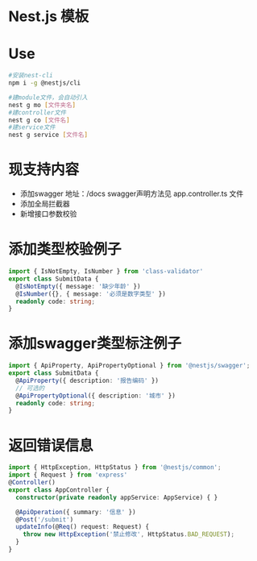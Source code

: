 # Nest.js 模板

# Use
```bash
#安装nest-cli
npm i -g @nestjs/cli

#建module文件，会自动引入
nest g mo [文件夹名]
#建controller文件
nest g co [文件名]
#建service文件
nest g service [文件名]
```

# 现支持内容
- 添加swagger
  地址：/docs
  swagger声明方法见 app.controller.ts 文件
- 添加全局拦截器
- 新增接口参数校验

# 添加类型校验例子
```ts
import { IsNotEmpty, IsNumber } from 'class-validator'
export class SubmitData {
  @IsNotEmpty({ message: '缺少年龄' })
  @IsNumber({}, { message: '必须是数字类型' })
  readonly code: string;
}
```

# 添加swagger类型标注例子
```ts
import { ApiProperty, ApiPropertyOptional } from '@nestjs/swagger';
export class SubmitData {
  @ApiProperty({ description: '报告编码' })
  // 可选的
  @ApiPropertyOptional({ description: '城市' })
  readonly code: string;
}
```

# 返回错误信息
```ts
import { HttpException, HttpStatus } from '@nestjs/common';
import { Request } from 'express'
@Controller()
export class AppController {
  constructor(private readonly appService: AppService) { }

  @ApiOperation({ summary: '信息' })
  @Post('/submit')
  updateInfo(@Req() request: Request) {
    throw new HttpException('禁止修改', HttpStatus.BAD_REQUEST);
  }
}
```